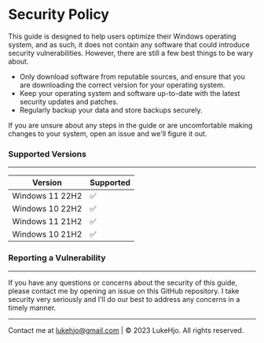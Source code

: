 # Security Policy

This guide is designed to help users optimize their Windows operating system, and as such, it does not contain any software that could introduce security vulnerabilities. However, there are still a few best things to be wary about.

- Only download software from reputable sources, and ensure that you are downloading the correct version for your operating system.
- Keep your operating system and software up-to-date with the latest security updates and patches.
- Regularly backup your data and store backups securely.

If you are unsure about any steps in the guide or are uncomfortable making changes to your system, open an issue and we'll figure it out.

### Supported Versions

----- 

| Version | Supported          |
| ------- | ------------------ |
| Windows 11 22H2   | :white_check_mark: |
| Windows 10 22H2   | :white_check_mark: |
| Windows 11 21H2   | :white_check_mark: |
| Windows 10 21H2   | :white_check_mark: |

### Reporting a Vulnerability

----- 

If you have any questions or concerns about the security of this guide, please contact me by opening an issue on this GitHub repository. I take security very seriously and I'll do our best to address any concerns in a timely manner.

----- 

Contact me at lukehjo@gmail.com | © 2023 LukeHjo. All rights reserved.

